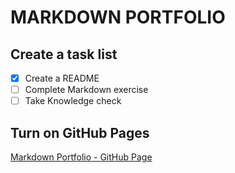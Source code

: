 # MARKDOWN PORTFOLIO

## Create a task list
- [x] Create a README
- [ ] Complete Markdown exercise
- [ ] Take Knowledge check

## Turn on GitHub Pages
[Markdown Portfolio - GitHub Page](https://alvingalit.github.io/markdown-portfolio/)